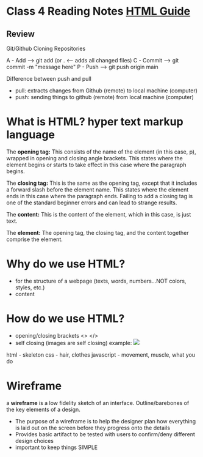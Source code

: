 # Class 4 Reading Notes [HTML Guide](https://developer.mozilla.org/en-US/docs/Learn/Getting_started_with_the_web/HTML_basics)
## Review
Git/Github
Cloning
Repositories

A - Add --> git add <filename> (or . <-- adds all changed files)
C - Commit --> git commit -m "message here" 
P - Push --> git push origin main
  
Difference between push and pull
  - pull: extracts changes from Github (remote) to local machine (computer)
  - push: sending things to github (remote) from local machine (computer)

  # What is HTML? hyper text markup language
  
  The **opening tag:** This consists of the name of the element (in this case, p), wrapped in opening and closing angle brackets. This states where the element begins or starts to take effect in this case where the paragraph begins.
  
  The **closing tag:** This is the same as the opening tag, except that it includes a forward slash before the element name. This states where the element ends in this case where the paragraph ends. Failing to add a closing tag is one of the standard beginner errors and can lead to strange results.
  
  The **content:** This is the content of the element, which in this case, is just text.
  
  The **element:** The opening tag, the closing tag, and the content together comprise the element.
  
  # Why do we use HTML?
  - for the structure of a webpage (texts, words, numbers...NOT colors, styles, etc.)
  - content
  
  # How do we use HTML?
  - opening/closing brackets <> </>
  - self closing (images are self closing) 
  example: <img src="url"/>

  html - skeleton
  css - hair, clothes
  javascript - movement, muscle, what you do

  # Wireframe
  a **wireframe** is a low fidelity sketch of an interface. Outline/barebones of the key elements of a design.
  
  - The purpose of a wireframe is to help the designer plan how everything is laid out on the screen before they progress onto the details
  - Provides basic artifact to be tested with users to confirm/deny different design choices
  - important to keep things SIMPLE
  
  
